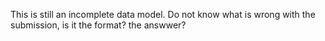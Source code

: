 This is still an incomplete data model.
Do not know what is wrong with the submission, is it the format? the answwer?
